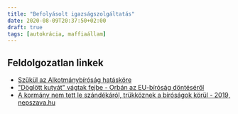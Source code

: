 ```yaml
---
title: "Befolyásolt igazságszolgáltatás"
date: 2020-08-09T20:37:50+02:00
draft: true
tags: [autokrácia, maffiaállam]
---
```


## Feldolgozatlan linkek

- [Szűkül az Alkotmánybíróság hatásköre](https://hvg.hu/itthon/20101116_alkotmanybitosag_hataskore)
- ["Döglött kutyát" vágtak fejbe - Orbán az EU-bíróság döntéséről](https://hvg.hu/itthon/20121106_Doglott_kutyat_vagtak_fejbe__Orban_az_EUb)
- [A kormány nem tett le szándékáról, trükköznek a bíróságok körül - 2019, nepszava.hu](https://nepszava.hu/3039054_a-kormany-nem-tett-le-szandekarol-trukkoznek-a-birosagok-korul)

